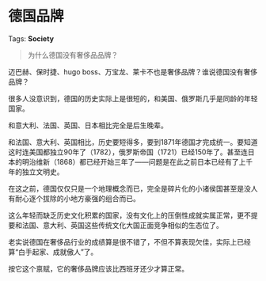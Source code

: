 # 德国品牌

Tags: **Society**

> 为什么德国没有奢侈品品牌？



迈巴赫、保时捷、hugo boss、万宝龙、莱卡不也是奢侈品牌？谁说德国没有奢侈品牌？

很多人没意识到，德国的历史实际上是很短的，和美国、俄罗斯几乎是同龄的年轻国家。

和意大利、法国、英国、日本相比完全是后生晚辈。

和法国、意大利、英国相比，历史要短得多，要到1871年德国才完成统一。要知道这时连美国都独立90年了（1782），俄罗斯帝国（1721）已经150年了。甚至连日本的明治维新（1868）都已经开始三年了——问题是在此之前日本已经有了上千年的独立文明史。

在这之前，德国仅仅只是一个地理概念而已，完全是碎片化的小诸侯国甚至是没人有耐心逐个拔除的小地方豪强的组合而已。

这么年轻而缺乏历史文化积累的国家，没有文化上的压倒性成就实属正常，更不提要和法国、意大利、英国这些传统文化大国正面竞争相似的生态位了。

老实说德国在奢侈品行业的成绩算是很不错了，不但不算表现欠佳，实际上已经算“白手起家、成就傲人”了。

按它这个禀赋，它的奢侈品牌应该比西班牙还少才算正常。



